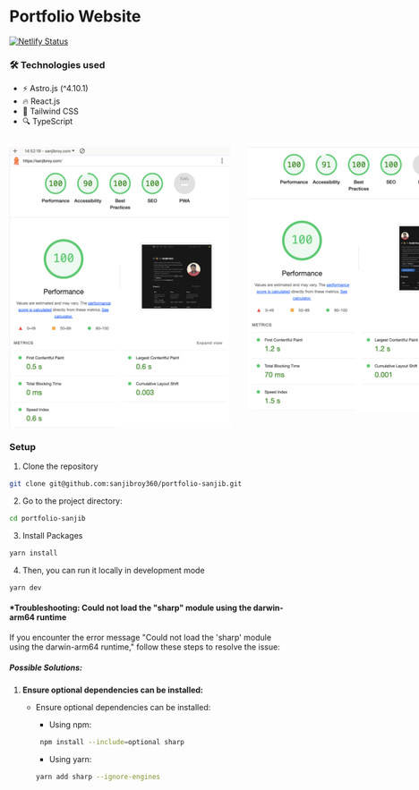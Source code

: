 # Portfolio Website

[![Netlify Status](https://api.netlify.com/api/v1/badges/10743dcd-2b00-4ac4-ba4e-22d3c31a07ad/deploy-status)](https://app.netlify.com/sites/sanjib-roy/deploys)

### 🛠️ Technologies used

- ⚡️ Astro.js (^4.10.1)
- 🔥 React.js
- 🎨 Tailwind CSS
- 🔍 TypeScript
<br/>
<div style="display: flex; justify-content: space-between; align-items: flex-start;">
    <img src="src/assets/Images/performance/desktop-view-performance.png" width="395px" style="display: block; object-fit: contain;" alt="Lighthouse: Desktop View Performance"/>&nbsp;&nbsp;&nbsp;&nbsp;&nbsp;&nbsp;&nbsp;&nbsp;
    <img src="src/assets/Images/performance/mobile-view-performance.png" width="395px" style="display: block; object-fit: contain;" alt="Lighthouse: Mobile View Performance"/>
</div>

### Setup

1. Clone the repository
```bash
git clone git@github.com:sanjibroy360/portfolio-sanjib.git
```

2. Go to the project directory:

```bash
cd portfolio-sanjib
```

3. Install Packages
```bash
yarn install
```

4.  Then, you can run it locally in development mode
```bash
yarn dev
```

#### *Troubleshooting: Could not load the "sharp" module using the darwin-arm64 runtime

If you encounter the error message "Could not load the 'sharp' module using the darwin-arm64 runtime," follow these steps to resolve the issue:

##### Possible Solutions:

1. **Ensure optional dependencies can be installed:**
    - Ensure optional dependencies can be installed:

      - Using npm:

      ```bash
       npm install --include=optional sharp
      ```
      - Using yarn:

      ```bash
      yarn add sharp --ignore-engines
      ```
